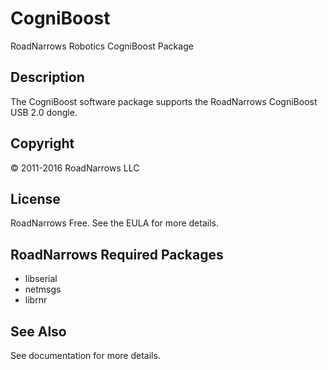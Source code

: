# CogniBoost
RoadNarrows Robotics CogniBoost Package

## Description
The CogniBoost software package supports the RoadNarrows CogniBoost USB 2.0 
dongle.

## Copyright
&#169; 2011-2016 RoadNarrows LLC

## License
RoadNarrows Free. See the EULA for more details.

## RoadNarrows Required Packages
* libserial
* netmsgs
* librnr

## See Also
See documentation for more details.

